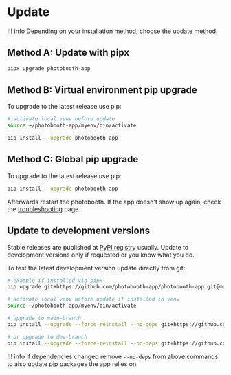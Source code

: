 
# Update

!!! info
    Depending on your installation method, choose the update method.

## Method A: Update with pipx

```zsh
pipx upgrade photobooth-app
```

## Method B: Virtual environment pip upgrade

To upgrade to the latest release use pip:

```zsh
# activate local venv before update
source ~/photobooth-app/myenv/bin/activate

pip install --upgrade photobooth-app
```

## Method C: Global pip upgrade

To upgrade to the latest release use pip:

```zsh
pip install --upgrade photobooth-app
```

Afterwards restart the photobooth.
If the app doesn't show up again, check the [troubleshooting](../support/troubleshooting.md) page.

## Update to development versions

Stable releases are published at [PyPI registry](https://pypi.org/project/photobooth-app/) usually. Update to development versions only if requested or you know what you do.

To test the latest development version update directly from git:

```sh
# example if installed via pipx
pip upgrade git+https://github.com/photobooth-app/photobooth-app.git@main

# activate local venv before update if installed in venv
source ~/photobooth-app/myenv/bin/activate

# upgrade to main-branch
pip install --upgrade --force-reinstall --no-deps git+https://github.com/photobooth-app/photobooth-app.git@main

# or upgrade to dev-branch
pip install --upgrade --force-reinstall --no-deps git+https://github.com/photobooth-app/photobooth-app.git@dev
```

!!! info
    If dependencies changed remove `--no-deps` from above commands to also update pip packages the app relies on.
